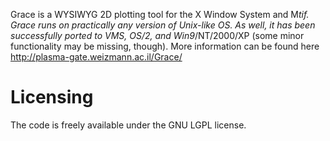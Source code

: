Grace is a WYSIWYG 2D plotting tool for the X Window System and M*tif.
Grace runs on practically any version of Unix-like OS. As well, it has been
successfully ported to VMS, OS/2, and Win9*/NT/2000/XP
(some minor functionality may be missing, though).
More information can be found here <http://plasma-gate.weizmann.ac.il/Grace/>

# Licensing
The code is freely available under the GNU LGPL license.

